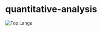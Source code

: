 # quantitative-analysis
![Top Langs](https://github-readme-stats.vercel.app/api/top-langs/?username=muriatic&count_private=true&hide=javascript,css,scss,html&theme=transparent)
